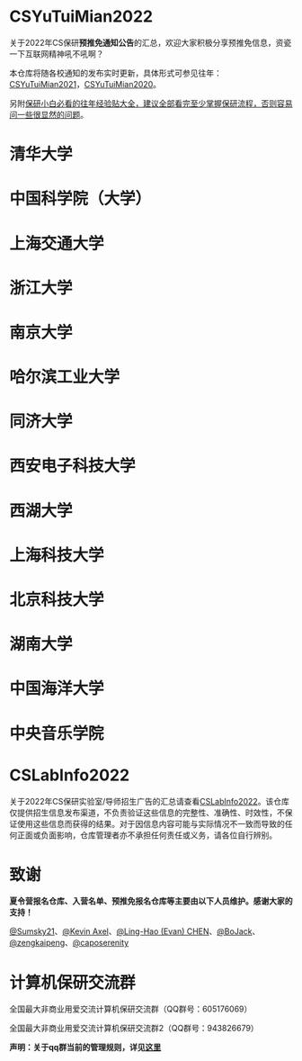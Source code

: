 # CSYuTuiMian2022



关于2022年CS保研**预推免通知公告**的汇总，欢迎大家积极分享预推免信息，资瓷一下互联网精神吼不吼啊？  

本仓库将随各校通知的发布实时更新，具体形式可参见往年：[CSYuTuiMian2021](https://github.com/hit-thusz-RookieCJ/CSYuTuiMian2021)，[CSYuTuiMian2020](https://github.com/hcy226/CSYuTuiMian2020)。



另附[保研小白必看的往年经验贴大全，建议全部看完至少掌握保研流程，否则容易问一些很显然的问题](https://github.com/Alpha-Yang/CS-BAOYAN-2022)。



# 清华大学





# 中国科学院（大学）













# 上海交通大学





# 浙江大学









# 南京大学









# 哈尔滨工业大学







# 同济大学





# 西安电子科技大学









# 西湖大学





# 上海科技大学





# 北京科技大学



# 湖南大学



# 中国海洋大学



# 中央音乐学院



# CSLabInfo2022

关于2022年CS保研实验室/导师招生广告的汇总请查看[CSLabInfo2022](https://github.com/zengkaipeng/CSLabInfo2022)。该仓库仅提供招生信息发布渠道，不负责验证这些信息的完整性、准确性、时效性，不保证使用这些信息而获得的结果。对于因信息内容可能与实际情况不一致而导致的任何正面或负面影响，仓库管理者亦不承担任何责任或义务，请各位自行辨别。



# 致谢



**夏令营报名仓库、入营名单、预推免报名仓库等主要由以下人员维护。感谢大家的支持！**



[@Sumsky21](https://github.com/Sumsky21)、[@Kevin Axel](https://github.com/KveinAxel)、[@Ling-Hao (Evan) CHEN](https://github.com/LinghaoChan)、[@BoJack](https://github.com/ddlBoJack)、[@zengkaipeng](https://github.com/zengkaipeng)、[@caposerenity](https://github.com/caposerenity)





# 计算机保研交流群

全国最大非商业用爱交流计算机保研交流群（QQ群号：605176069）



全国最大非商业用爱交流计算机保研交流群2（QQ群号：943826679）



**声明：关于qq群当前的管理规则，详见[这里](https://github.com/CS-BAOYAN)**

